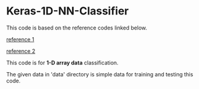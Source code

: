 # Keras-1D-NN-Classifier

This code is based on the reference codes linked below.

[reference 1](https://keras.io/getting_started/intro_to_keras_for_researchers/)

[reference 2](https://www.linkedin.com/pulse/multi-task-supervised-unsupervised-learning-code-ibrahim-sobh-phd/)

This code is for **1-D array data** classification.

The given data in 'data' directory is simple data for training and testing this code.
